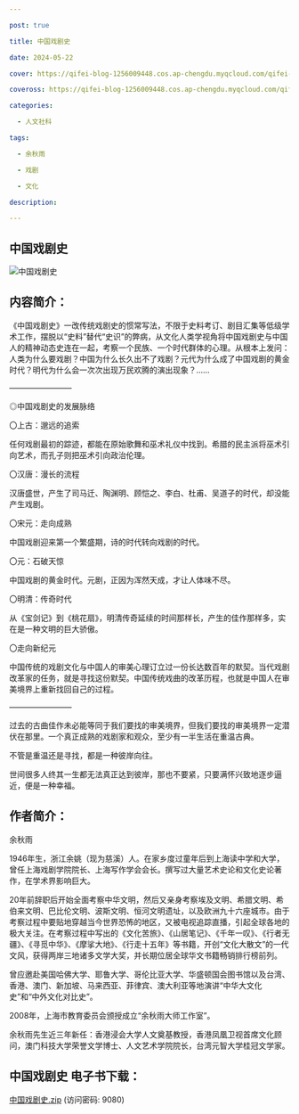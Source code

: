```yaml
---

post: true

title: 中国戏剧史

date: 2024-05-22

cover: https://qifei-blog-1256009448.cos.ap-chengdu.myqcloud.com/qifei-blog/66388e6b0ea9cb140354bd14.jpg

coveross: https://qifei-blog-1256009448.cos.ap-chengdu.myqcloud.com/qifei-blog/66388e6b0ea9cb140354bd14.jpg

categories:

  - 人文社科

tags:

  - 余秋雨 

  - 戏剧 

  - 文化

description: 

---
```




## 中国戏剧史 

![中国戏剧史 ](https://qifei-blog-1256009448.cos.ap-chengdu.myqcloud.com/qifei-blog/66388e6b0ea9cb140354bd14.jpg)

## 内容简介：

《中国戏剧史》一改传统戏剧史的惯常写法，不限于史料考订、剧目汇集等低级学术工作，摆脱以“史料”替代“史识”的弊病，从文化人类学视角将中国戏剧史与中国人的精神动态史连在一起，考察一个民族、一个时代群体的心理。从根本上发问：人类为什么要戏剧？中国为什么长久出不了戏剧？元代为什么成了中国戏剧的黄金时代？明代为什么会一次次出现万民欢腾的演出现象？……

————————

◎中国戏剧史的发展脉络

〇上古：邈远的追索

任何戏剧最初的踪迹，都能在原始歌舞和巫术礼仪中找到。希腊的民主派将巫术引向艺术，而孔子则把巫术引向政治伦理。

〇汉唐：漫长的流程

汉唐盛世，产生了司马迁、陶渊明、顾恺之、李白、杜甫、吴道子的时代，却没能产生戏剧。

〇宋元：走向成熟

中国戏剧迎来第一个繁盛期，诗的时代转向戏剧的时代。

〇元：石破天惊

中国戏剧的黄金时代。元剧，正因为浑然天成，才让人体味不尽。

〇明清：传奇时代

从《宝剑记》到《桃花扇》，明清传奇延续的时间那样长，产生的佳作那样多，实在是一种文明的巨大骄傲。

〇走向新纪元

中国传统的戏剧文化与中国人的审美心理订立过一份长达数百年的默契。当代戏剧改革家的任务，就是寻找这份默契。中国传统戏曲的改革历程，也就是中国人在审美境界上重新找回自己的过程。

————————

过去的古曲佳作未必能等同于我们要找的审美境界，但我们要找的审美境界一定潜伏在那里。一个真正成熟的戏剧家和观众，至少有一半生活在重温古典。

不管是重温还是寻找，都是一种彼岸向往。

世间很多人终其一生都无法真正达到彼岸，那也不要紧，只要满怀兴致地逐步逼近，便是一种幸福。

## 作者简介：

余秋雨

1946年生，浙江余姚（现为慈溪）人。在家乡度过童年后到上海读中学和大学，曾任上海戏剧学院院长、上海写作学会会长。撰写过大量艺术史论和文化史论著作，在学术界影响巨大。

20年前辞职后开始全面考察中华文明，然后又亲身考察埃及文明、希腊文明、希伯来文明、巴比伦文明、波斯文明、恒河文明遗址，以及欧洲九十六座城市。由于考察过程中要贴地穿越当今世界恐怖的地区，又被电视追踪直播，引起全球各地的极大关注。在考察过程中写出的《文化苦旅》、《山居笔记》、《千年一叹》、《行者无疆》、《寻觅中华》、《摩挲大地》、《行走十五年》等书籍，开创“文化大散文”的一代文风，获得两岸三地诸多文学大奖，并长期位居全球华文书籍畅销排行榜前列。

曾应邀赴美国哈佛大学、耶鲁大学、哥伦比亚大学、华盛顿国会图书馆以及台湾、香港、澳门、新加坡、马来西亚、菲律宾、澳大利亚等地演讲“中华大文化史”和“中外文化对比史”。

2008年，上海市教育委员会颁授成立“余秋雨大师工作室”。

余秋雨先生近三年新任：香港浸会大学人文奠基教授，香港凤凰卫视首席文化顾问，澳门科技大学荣誉文学博士、人文艺术学院院长，台湾元智大学桂冠文学家。

## 中国戏剧史 电子书下载：

<a href="https://url54.ctfile.com/f/18000254-1242249586-07b953?p=9080" target="_blank" rel="noopener">中国戏剧史.zip</a> (访问密码: 9080)



                    